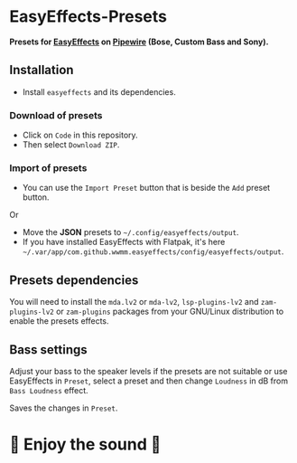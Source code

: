 # EasyEffects-Presets
**Presets for [EasyEffects](https://github.com/wwmm/easyeffects) on [Pipewire](https://pipewire.org/) (Bose, Custom Bass and Sony).**

## Installation
* Install `easyeffects` and its dependencies.

### Download of presets
* Click on `Code` in this repository.
* Then select `Download ZIP`.

### Import of presets
* You can use the `Import Preset` button that is beside the `Add` preset button.

Or
* Move the **JSON** presets to `~/.config/easyeffects/output`.
* If you have installed EasyEffects with Flatpak, it's here `~/.var/app/com.github.wwmm.easyeffects/config/easyeffects/output`.

## Presets dependencies
You will need to install the `mda.lv2` or `mda-lv2`, `lsp-plugins-lv2` and `zam-plugins-lv2` or `zam-plugins` packages from your GNU/Linux distribution to enable the presets effects.

## Bass settings
Adjust your bass to the speaker levels if the presets are not suitable or use EasyEffects in `Preset`, select a preset and then change `Loudness` in dB from `Bass Loudness` effect.

Saves the changes in `Preset`.

# 🖤️ Enjoy the sound 🖤️
